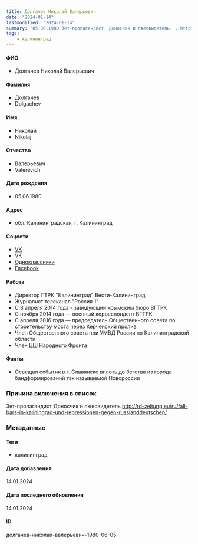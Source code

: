 ```yaml
---
title: Долгачев Николай Валерьевич
date: "2024-01-14"
lastmodified: "2024-01-14"
summary: '05.06.1980 Зет-пропагандист. Доносчик и лжесвидетель. . http\://rd-zeitung.eu/ru/fall-bars-in-kaliningrad-und-repressionen-gegen-russlanddeutschen/'
tags: 
    - калининград
---
```

<!--# pp2-->
<!--## Фигурант-->
<!--### Личные данные-->
#### ФИО
- Долгачев Николай Валерьевич
#### Фамилия
- Долгачев
- Dolgachev
#### Имя
- Николай
- Nikolaj
#### Отчество
- Валерьевич
- Valerevich
#### Дата рождения
- 05.06.1980
#### Адрес
- обл. Калининградская, г. Калининград
#### Соцсети
- [VK](https://vk.com/n.dolgachev)
- [VK](https://vk.com/id424161992)
- [Одноклассники](https://ok.ru/profile/575199297996)
- [Facebook](https://www.facebook.com/profile.php?id=100007067382297&fref=ts)
#### Работа
- Директор ГТРК "Калининград" Вести-Калининград
- Журналист телеканал "Россия 1"
- С 8 апреля 2014 года - заведующий крымским бюро ВГТРК
- С ноября 2014 года — военный корреспондент ВГТРК
- С апреля 2016 года — председатель Общественного совета по строительству моста через Керченский пролив
- Член Общественного совета при УМВД России по Калининградской области
- Член ЦШ Народного Фронта
#### Факты
- Освещал события в г. Славянске вплоть до бегства из города бандформирований так называемой Новороссии
### Причина включения в список
Зет-пропагандист
Доносчик и лжесвидетель
http://rd-zeitung.eu/ru/fall-bars-in-kaliningrad-und-repressionen-gegen-russlanddeutschen/
### Метаданные
#### Теги
- калининград
#### Дата добавления
14.01.2024
#### Дата последнего обновления
14.01.2024
#### ID
долгачев-николай-валерьевич-1980-06-05
<!--## END;-->
